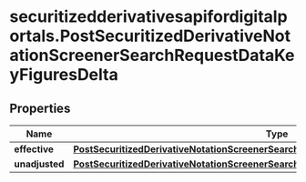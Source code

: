 # securitizedderivativesapifordigitalportals.PostSecuritizedDerivativeNotationScreenerSearchRequestDataKeyFiguresDelta

## Properties

Name | Type | Description | Notes
------------ | ------------- | ------------- | -------------
**effective** | [**PostSecuritizedDerivativeNotationScreenerSearchRequestDataKeyFiguresDeltaEffective**](PostSecuritizedDerivativeNotationScreenerSearchRequestDataKeyFiguresDeltaEffective.md) |  | [optional] 
**unadjusted** | [**PostSecuritizedDerivativeNotationScreenerSearchRequestDataKeyFiguresDeltaUnadjusted**](PostSecuritizedDerivativeNotationScreenerSearchRequestDataKeyFiguresDeltaUnadjusted.md) |  | [optional] 


